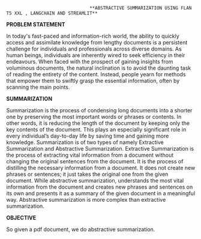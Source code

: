                                    **ABSTRACTIVE SUMMARIZATION USING FLAN T5 XXL , LANGCHAIN AND STREAMLIT**

**PROBLEM STATEMENT**

In today's fast-paced and information-rich world, the ability to quickly access and
assimilate knowledge from lengthy documents is a persistent challenge for individuals
and professionals across diverse domains. As human beings, individuals are inherently
wired to seek efficiency in their endeavours. When faced with the prospect of gaining
insights from voluminous documents, the natural inclination is to avoid the daunting task
of reading the entirety of the content. Instead, people yearn for methods that empower
them to swiftly grasp the essential information, often by scanning the main points. 


**SUMMARIZATION**

Summarization is the process of condensing long documents into a shorter one by
preserving the most important words or phrases or contents. In other words, it is reducing
the length of the document by keeping only the key contents of the document. This plays
an especially significant role in every individual’s day-to-day life by saving time and
gaining more knowledge. Summarization is of two types of namely Extractive
Summarization and Abstractive Summarization. Extractive Summarization is the process
of extracting vital information from a document without changing the original sentences
from the document. It is the process of distilling the necessary information from a
document. It does not create new phrases or sentences; it just takes the original one from
the given document. While abstractive summarization, understands the most vital
information from the document and creates new phrases and sentences on its own and
presents it as a summary of the given document in a meaningful way. Abstractive
summarization is more complex than extractive summarization.


**OBJECTIVE**

So given a pdf document, we do abstractive summarization. 
